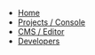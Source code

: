 * [Home](/)
* [Projects / Console](console.md)
* [CMS / Editor](cms.md)
* [Developers](developing-with-bene.md)